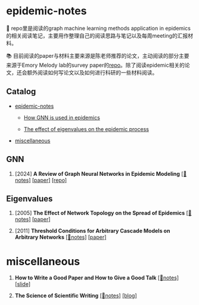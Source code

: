 # epidemic-notes
📢 repo里是阅读的graph machine learning methods application in epidemics的相关阅读笔记，主要用作整理自己的阅读思路与笔记以及每周meeting的汇报材料。



📚 目前阅读的paper与材料主要来源是陈老师推荐的论文，主动阅读的部分主要来源于Emory Melody lab的survey paper的[repo](https://github.com/Emory-Melody/awesome-epidemic-modeling-papers)。除了阅读epidemic相关的论文，还会额外阅读如何写论文以及如何进行科研的一些材料阅读。



## Catalog
- [epidemic-notes](#epidemic-notes)
  
  - [How GNN is used in epidemics](#GNN)
  
  - [The effect of eigenvalues on the epidemic process](#Eigenvalues)

- [miscellaneous](#miscellaneous)



## GNN

1. [2024] **A Review of Graph Neural Networks in Epidemic Modeling** [[📝notes]]() [[paper]](https://arxiv.org/pdf/2403.19852) [[repo]](https://github.com/Emory-Melody/awesome-epidemic-modeling-papers)





## Eigenvalues

1. [2005] **The Effect of Network Topology on the Spread of Epidemics** [[📝notes]]() [[paper]](https://people.maths.bris.ac.uk/~maajg/infocom-worm.pdf)

2. [2011] **Threshold Conditions for Arbitrary Cascade Models on Arbitrary Networks** [[📝notes]]() [[paper]](https://faculty.cc.gatech.edu/~badityap/papers/gen-threshold-kais12.pdf)



# miscellaneous

1. **How to Write a Good Paper and How to Give a Good Talk** [[📝notes]](misc/01.md) [[slide]](https://web.engr.oregonstate.edu/~huanlian/teaching/writing/cuny-gc/how-to-paper-talk-CUNY.pdf)

2. **The Science of Scientific Writing** [[📝notes]]() [[blog]](https://www.americanscientist.org/blog/the-long-view/the-science-of-scientific-writing)

